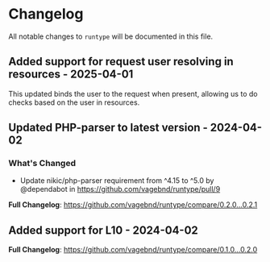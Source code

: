 # Changelog

All notable changes to `runtype` will be documented in this file.

## Added support for request user resolving in resources - 2025-04-01

This updated binds the user to the request when present, allowing us to do checks based on the user in resources.

## Updated PHP-parser to latest version - 2024-04-02

### What's Changed

* Update nikic/php-parser requirement from ^4.15 to ^5.0 by @dependabot in https://github.com/vagebnd/runtype/pull/9

**Full Changelog**: https://github.com/vagebnd/runtype/compare/0.2.0...0.2.1

## Added support for L10 - 2024-04-02

**Full Changelog**: https://github.com/vagebnd/runtype/compare/0.1.0...0.2.0
